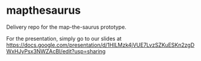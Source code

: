 # mapthesaurus
Delivery repo for the map-the-saurus prototype.

For the presentation, simply go to our slides at 
https://docs.google.com/presentation/d/1HILMzk4jVUE7LvzSZKuESKn2zgDWxHJyPsx3NWZAcBI/edit?usp=sharing
